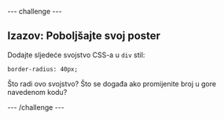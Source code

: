 --- challenge ---

## Izazov: Poboljšajte svoj poster

Dodajte sljedeće svojstvo CSS-a u `div` stil:

    border-radius: 40px;
    

Što radi ovo svojstvo? Što se događa ako promijenite broj u gore navedenom kodu?

--- /challenge ---